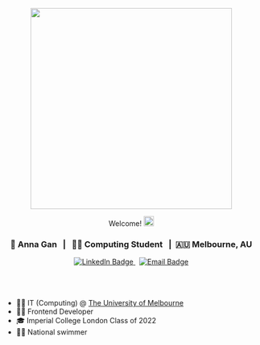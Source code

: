 <div id='header' align='center'>
  <div id='header-content' align='center'>
    <p><img src="https://media.giphy.com/media/L1R1tvI9svkIWwpVYr/giphy.gif?cid=790b7611spgam71m3dkcirbz99xznlj27qr8zgco2qp1jxcu&ep=v1_gifs_search&rid=giphy.gif&ct=g" width="400" /></p>
    <p>Welcome! <img src="https://media.giphy.com/media/hvRJCLFzcasrR4ia7z/giphy.gif" width="20" /></p>
  </div> 
  <div id='my-details'>
    <h3> 👩 Anna Gan &nbsp; | &nbsp; 👩‍💻 Computing Student &nbsp; | &nbsp;🇦🇺 Melbourne, AU</h3>
  </div>
    
  <div id='social-medias'>
    <a href='https://www.linkedin.com/in/annagan/'>
      <img src='https://img.shields.io/badge/LinkedIn-blue?style=for-the-badge&logo=linkedin&logoColor=white' alt='LinkedIn Badge'/>
    </a>
    &nbsp;
    <a href='mailto:annaxjgan@gmail.com'>
      <img src='https://img.shields.io/badge/Gmail-D14836?style=for-the-badge&logo=gmail&logoColor=white](https://img.shields.io/badge/Gmail-D14836?style=for-the-badge&logo=gmail&logoColor=white' alt='Email Badge'/>
    </a>  
  <br></br>
  <br></br>
  <div id='about-me' align='left'>
      <ul>
        <li>👩‍💻 IT (Computing) @ <a href='[https://www.kubrickgroup.com/uk/](https://study.unimelb.edu.au/find/courses/graduate/master-of-information-technology/)'>The University of Melbourne</a></li>
        <li>🏊‍♀️ Frontend Developer</li>
        <li>🎓 Imperial College London Class of 2022 </li>
        <li>🏊‍♀️ National swimmer</li>
      </ul>
  </div>
</div>

